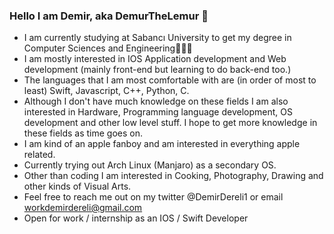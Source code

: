 ### Hello I am Demir, aka DemurTheLemur 👋
- I am currently studying at Sabancı University to get my degree in Computer Sciences and Engineering👨🏻‍💻
- I am mostly interested in IOS Application development and Web development (mainly front-end but learning to do back-end too.)
- The languages that I am most comfortable with are (in order of most to least) Swift, Javascript, C++, Python, C. 
- Although I don't have much knowledge on these fields I am also interested in Hardware, Programming language development, OS development and other low level stuff. I hope to get more knowledge in these fields as time goes on.
- I am kind of an apple fanboy and am interested in everything apple related.
- Currently trying out Arch Linux (Manjaro) as a secondary OS.
- Other than coding I am interested in Cooking, Photography, Drawing and other kinds of Visual Arts.
- Feel free to reach me out on my twitter @DemirDereli1 or email workdemirdereli@gmail.com
- Open for work / internship as an IOS / Swift Developer
<!--
**demurthelemur/demurthelemur** is a ✨ _special_ ✨ repository because its `README.md` (this file) appears on your GitHub profile.

Here are some ideas to get you started:

- 🔭 I’m currently working on ...
- 🌱 I’m currently learning ...
- 👯 I’m looking to collaborate on ...
- 🤔 I’m looking for help with ...
- 💬 Ask me about ...
- 📫 How to reach me: ...
- 😄 Pronouns: ...
- ⚡ Fun fact: ...
-->
